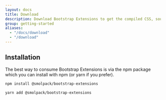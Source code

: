 ```yaml
---
layout: docs
title: Download
description: Download Bootstrap Extensions to get the compiled CSS, source code, or include it with your favorite package managers like npm.
group: getting-started
aliases:
  - "/docs/download"
  - "/download"
---
```


## Installation

The best way to consume Bootstrap Extensions is via the npm package which you can install with npm (or yarn if you prefer).

```sh
npm install @smolpack/bootstrap-extensions
```

```sh
yarn add @smolpack/bootstrap-extensions
```
